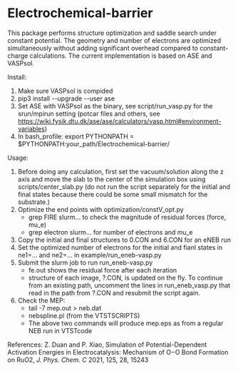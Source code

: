# Electrochemical-barrier
This package performs structure optimization and saddle search under constant potential. The geometry and number of electrons are optimized simultaneously without adding significant overhead compared to constant-charge calculations. The current implementation is based on ASE and VASPsol. 

Install:
 1. Make sure VASPsol is compided
 2. pip3 install --upgrade --user ase  
 3. Set ASE with VASPsol as the binary, see script/run_vasp.py for the srun/mpirun setting
    (potcar files and others, see https://wiki.fysik.dtu.dk/ase/ase/calculators/vasp.html#environment-variables)
 4. In bash_profile: export PYTHONPATH = $PYTHONPATH:your_path/Electrochemical-barrier/

Usage:
1. Before doing any calculation, first set the vacuum/solution along the z axis and move the slab to the center of the simulation box using scripts/center_slab.py (do not run the script separately for the initial and final states because there could be some small mismatch for the substrate.)
2. Optimize the end points with optimization/constV_opt.py
   - grep FIRE slurm... to check the magnitude of residual forces (force, mu_e)
   - grep electron slurm... for number of electrons and mu_e
3. Copy the initial and final structures to 0.CON and 6.CON for an eNEB run
4. Set the optimized number of electrons for the initial and fianl states in ne1=... and ne2=... in example/run_eneb-vasp.py
5. Submit the slurm job to run run_eneb-vasp.py
   - fe.out shows the residual force after each iteration
   - structure of each image, ?.CON, is updated on the fly. To continue from an existing path, uncomment the lines in run_eneb_vasp.py that read in the path from ?.CON and resubmit the script again.
6. Check the MEP:
   - tail -7 mep.out > neb.dat
   - nebspline.pl (from the VTSTSCRIPTS)
   - The above two commands will produce mep.eps as from a regular NEB run in VTSTcode


References:
  Z. Duan and P. Xiao, Simulation of Potential-Dependent Activation Energies in Electrocatalysis: Mechanism of O−O Bond Formation on RuO2, *J. Phys. Chem. C* 2021, 125, 28, 15243
